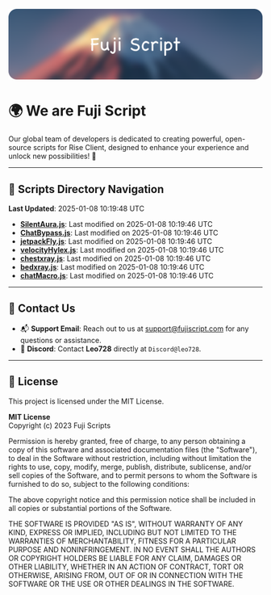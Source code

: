 ![Banner](.github/b.webp)

# 🌍 **We are Fuji Script**

Our global team of developers is dedicated to creating powerful, open-source scripts for Rise Client, designed to enhance your experience and unlock new possibilities! 🌟

---
<!-- SCRIPTS_NAVIGATION_START -->
## 📂 **Scripts Directory Navigation**

**Last Updated**: 2025-01-08 10:19:48 UTC

- **[SilentAura.js](scripts/SilentAura.js)**: Last modified on 2025-01-08 10:19:46 UTC
- **[ChatBypass.js](scripts/ChatBypass.js)**: Last modified on 2025-01-08 10:19:46 UTC
- **[jetpackFly.js](scripts/jetpackFly.js)**: Last modified on 2025-01-08 10:19:46 UTC
- **[velocityHylex.js](scripts/velocityHylex.js)**: Last modified on 2025-01-08 10:19:46 UTC
- **[chestxray.js](scripts/chestxray.js)**: Last modified on 2025-01-08 10:19:46 UTC
- **[bedxray.js](scripts/bedxray.js)**: Last modified on 2025-01-08 10:19:46 UTC
- **[chatMacro.js](scripts/chatMacro.js)**: Last modified on 2025-01-08 10:19:46 UTC

<!-- SCRIPTS_NAVIGATION_END -->

---

## 💬 **Contact Us**  
- 📬 **Support Email**: Reach out to us at [support@fujiscript.com](mailto:support@fujiscript.com) for any questions or assistance.  
- 💬 **Discord**: Contact **Leo728** directly at `Discord@leo728`.

---

## 📜 **License**

This project is licensed under the MIT License.  

**MIT License**  
Copyright (c) 2023 Fuji Scripts  

Permission is hereby granted, free of charge, to any person obtaining a copy of this software and associated documentation files (the "Software"), to deal in the Software without restriction, including without limitation the rights to use, copy, modify, merge, publish, distribute, sublicense, and/or sell copies of the Software, and to permit persons to whom the Software is furnished to do so, subject to the following conditions:  

The above copyright notice and this permission notice shall be included in all copies or substantial portions of the Software.  

THE SOFTWARE IS PROVIDED "AS IS", WITHOUT WARRANTY OF ANY KIND, EXPRESS OR IMPLIED, INCLUDING BUT NOT LIMITED TO THE WARRANTIES OF MERCHANTABILITY, FITNESS FOR A PARTICULAR PURPOSE AND NONINFRINGEMENT. IN NO EVENT SHALL THE AUTHORS OR COPYRIGHT HOLDERS BE LIABLE FOR ANY CLAIM, DAMAGES OR OTHER LIABILITY, WHETHER IN AN ACTION OF CONTRACT, TORT OR OTHERWISE, ARISING FROM, OUT OF OR IN CONNECTION WITH THE SOFTWARE OR THE USE OR OTHER DEALINGS IN THE SOFTWARE.  
